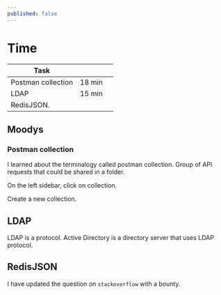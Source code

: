 ```yaml
---
published: false
---
```

# Time

| Task               |         |          |  
|--------------------|---------|----------|
| Postman collection | 18 min  |    |
| LDAP               | 15 min       |
| RedisJSON.         | | 


## Moodys

### Postman collection

I learned about the terminalogy called postman collection. Group of API requests that could be shared in a folder.

On the left sidebar, click on collection.

Create a new collection.

## LDAP

LDAP is a protocol. Active Directory is a directory server that uses LDAP protocol.

## RedisJSON

I have updated the question on `stackoverflow` with a bounty.

